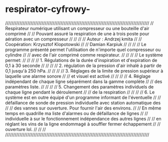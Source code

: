 # respirator-cyfrowy-
///////////////////////////////////////////////////////////////////////////////////////////
//     Respirateur numérique utilisant un compresseur ou une bouteille d'air comprimé    //
// Pouvant assuré la respiration de une à trois poste pour aération avec un compresseur  //
//                                                                                       //
//                              Auteur : Andrzej kmita                                   //
//                          Coopération: Krzysztof Klopotowski                           //
//                                       Damian Karpiuk                                  //
//                                                                                       //
// Le programme présenté permet l'utilisation de n'importe quel compresseur ou cylindre  //
//                        avec de l'air comprimé comme respirateur.                      //
//                                                                                       //
//                                Le système permet:                                     //
//                                                                                       //
//    1. Régulations de la durée d'inspiration et d'expiration de 0,1 à 30 seconde       //
//                                                                                       //
//    2. régulation de la pression d'air inhalé à partir de 0,1 jusqu'à 250 hPa.         //
//                                                                                       //
//    3. Réglages de la limite de pression supérieur à laquelle une alarme sonore        //
//       et visuel est activé                                                            //
//                                                                                       //
//    4. Réglage indépendant de chaque ligne séparément dans la gamme complète           //
//       des paramètres liste.                                                           //
//                                                                                       //
//    5. Changement des paramètres individuels de chaque ligne pendant le déroulement    //
//       de la respiration                                                               //
//                                                                                       //
//    6. Le système est en outre équipé d'un programme informant de l'éventuelle         //
//       défaillance de sonde de pression individuelle avec station automatique des      //
//       des vannes sur ouverture. Pour fournir l'air  des environs.                     //
//       En même temps en quadrille ma liste d'alarmes ou de défaillance de lignes       //
//       individuelle à sur le fonctionnement indépendance des autres lignes             //
//       en réglant les vins de la ligne endommagé à souffler fermer échappement         //
//       ouverture lol.                                                                  //
//                                                                                       //
///////////////////////////////////////////////////////////////////////////////////////////
